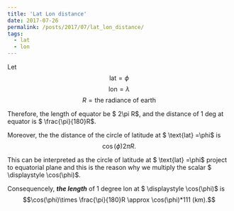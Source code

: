 ```yaml
---
title: 'Lat Lon distance'
date: 2017-07-26
permalink: /posts/2017/07/lat_lon_distance/
tags:
  - lat
  - lon
---
```


<!-- @import "[TOC]" {cmd="toc" depthFrom=1 depthTo=6 orderedList=false} -->


Let
$$ \text{lat} =\phi $$ $$ \text{lon}=\lambda $$ 
$$R = \text{the radiance of earth} $$

Therefore, the length of equator be $ 2\pi R$, and the distance of 1 deg at equator is  $ \frac{\pi}{180}R$.

Moreover, the the distance of  the circle of latitude at  $ \text{lat} =\phi$ is
$$ \displaystyle \cos(\phi) 2\pi R.$$

This can be interpreted as the circle of latitude at  $ \text{lat} =\phi$ project to equatorial plane and this is the reason why we multiply the scalar $ \displaystyle \cos(\phi)$.

Consequencely, ***the length*** of 1 degree lon at $ \displaystyle \cos(\phi)$ is
$$\cos(\phi)\times \frac{\pi}{180}R \approx  \cos(\phi)*111 (km).$$